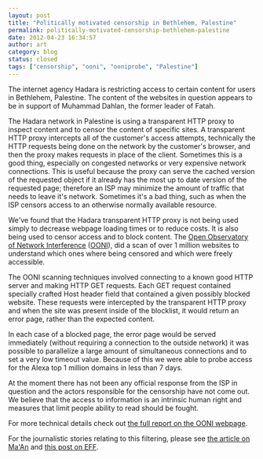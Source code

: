 ```yaml
---
layout: post
title: "Politically motivated censorship in Bethlehem, Palestine"
permalink: politically-motivated-censorship-bethlehem-palestine
date: 2012-04-23 16:34:57
author: art
category: blog
status: closed
tags: ["censorship", "ooni", "ooniprobe", "Palestine"]
---
```


The internet agency Hadara is restricting access to certain content for users in Bethlehem, Palestine. The content of the websites in question appears to be in support of Muhammad Dahlan, the former leader of Fatah.

The Hadara network in Palestine is using a transparent HTTP proxy to inspect content and to censor the content of specific sites. A transparent HTTP proxy intercepts all of the customer's access attempts, technically the HTTP requests being done on the network by the customer's browser, and then the proxy makes requests in place of the client. Sometimes this is a good thing, especially on congested networks or very expensive network connections. This is useful because the proxy can serve the cached version of the requested object if it already has the most up to date version of the requested page; therefore an ISP may minimize the amount of traffic that needs to leave it's network. Sometimes it's a bad thing, such as when the ISP censors access to an otherwise normally available resource.

We've found that the Hadara transparent HTTP proxy is not being used simply to decrease webpage loading times or to reduce costs. It is also being used to censor access and to block content. The [Open Observatory of Network Interference](http://ooni.nu) ([OONI](http://ooni.nu/)), did a scan of over 1 million websites to understand which ones where being censored and which were freely accessible.

The OONI scanning techniques involved connecting to a known good HTTP server and making HTTP GET requests. Each GET request contained specially crafted Host header field that contained a given possibly blocked website. These requests were intercepted by the transparent HTTP proxy and when the site was present inside of the blocklist, it would return an error page, rather than the expected content.

In each case of a blocked page, the error page would be served immediately (without requiring a connection to the outside network) it was possible to parallelize a large amount of simultaneous connections and to set a very low timeout value. Because of this we were able to probe access for the Alexa top 1 million domains in less than 7 days.

At the moment there has not been any official response from the ISP in question and the actors responsible for the censorship have not come out. We believe that the access to information is an intrinsic human right and measures that limit people ability to read should be fought.

For more technical details check out [the full report on the OONI webpage](http://ooni.nu/releases/2012/Hadara_Palestine.html).

For the journalistic stories relating to this filtering, please see [the article on Ma'An](http://www.maannews.net/eng/ViewDetails.aspx?ID=478726) and [this post on EFF](https://www.eff.org/deeplinks/2012/04/palestinian-authority-found-block-critical-news-sites).

